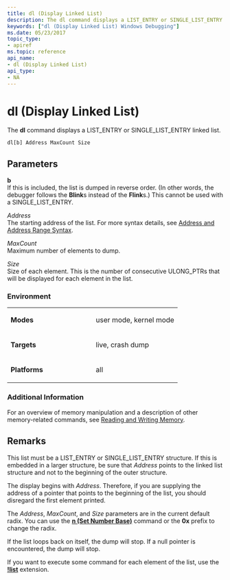 ```yaml
---
title: dl (Display Linked List)
description: The dl command displays a LIST_ENTRY or SINGLE_LIST_ENTRY linked list.
keywords: ["dl (Display Linked List) Windows Debugging"]
ms.date: 05/23/2017
topic_type:
- apiref
ms.topic: reference
api_name:
- dl (Display Linked List)
api_type:
- NA
---
```


# dl (Display Linked List)


The **dl** command displays a LIST\_ENTRY or SINGLE\_LIST\_ENTRY linked list.

```dbgcmd
dl[b] Address MaxCount Size
```

## <span id="ddk_cmd_display_linked_list_dbg"></span><span id="DDK_CMD_DISPLAY_LINKED_LIST_DBG"></span>Parameters


<span id="_______b______"></span><span id="_______B______"></span> **b**   
If this is included, the list is dumped in reverse order. (In other words, the debugger follows the **Blink**s instead of the **Flink**s.) This cannot be used with a SINGLE\_LIST\_ENTRY.

<span id="_______Address______"></span><span id="_______address______"></span><span id="_______ADDRESS______"></span> *Address*   
The starting address of the list. For more syntax details, see [Address and Address Range Syntax](address-and-address-range-syntax.md).

<span id="_______MaxCount______"></span><span id="_______maxcount______"></span><span id="_______MAXCOUNT______"></span> *MaxCount*   
Maximum number of elements to dump.

<span id="_______Size______"></span><span id="_______size______"></span><span id="_______SIZE______"></span> *Size*   
Size of each element. This is the number of consecutive ULONG\_PTRs that will be displayed for each element in the list.

### <span id="Environment"></span><span id="environment"></span><span id="ENVIRONMENT"></span>Environment

<table>
<colgroup>
<col width="50%" />
<col width="50%" />
</colgroup>
<tbody>
<tr class="odd">
<td align="left"><p><strong>Modes</strong></p></td>
<td align="left"><p>user mode, kernel mode</p></td>
</tr>
<tr class="even">
<td align="left"><p><strong>Targets</strong></p></td>
<td align="left"><p>live, crash dump</p></td>
</tr>
<tr class="odd">
<td align="left"><p><strong>Platforms</strong></p></td>
<td align="left"><p>all</p></td>
</tr>
</tbody>
</table>

 

### <span id="Additional_Information"></span><span id="additional_information"></span><span id="ADDITIONAL_INFORMATION"></span>Additional Information

For an overview of memory manipulation and a description of other memory-related commands, see [Reading and Writing Memory](reading-and-writing-memory.md).

## Remarks

This list must be a LIST\_ENTRY or SINGLE\_LIST\_ENTRY structure. If this is embedded in a larger structure, be sure that *Address* points to the linked list structure and not to the beginning of the outer structure.

The display begins with *Address*. Therefore, if you are supplying the address of a pointer that points to the beginning of the list, you should disregard the first element printed.

The *Address*, *MaxCount*, and *Size* parameters are in the current default radix. You can use the [**n (Set Number Base)**](n--set-number-base-.md) command or the **0x** prefix to change the radix.

If the list loops back on itself, the dump will stop. If a null pointer is encountered, the dump will stop.

If you want to execute some command for each element of the list, use the [**!list**](-list.md) extension.

 

 





